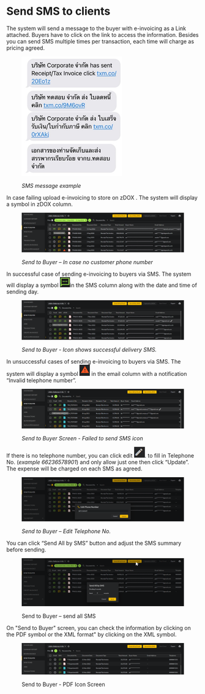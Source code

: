 # Send SMS to clients

The system will send a message to the buyer with e-invoicing as a Link attached. Buyers have to click on the link to access the information. Besides you can send SMS multiple times per transaction, each time will charge as pricing agreed.

<figure><img src="../../.gitbook/assets/image (39) (2).png" alt=""><figcaption><p><em>SMS message example</em></p></figcaption></figure>

In case failing upload e-invoicing to store on zDOX . The system will display a symbol in zDOX column.

<figure><img src="../../.gitbook/assets/image (10) (2).png" alt=""><figcaption><p><em>Send to Buyer – In case no customer phone number</em></p></figcaption></figure>

In successful case of sending e-invoicing to buyers via SMS. The system will display a symbol ![](<../../.gitbook/assets/image (11) (2).png>)in the SMS column along with the date and time of sending day.

<figure><img src="../../.gitbook/assets/image (50) (2).png" alt=""><figcaption><p><em>Send to Buyer - Icon shows successful delivery SMS.</em></p></figcaption></figure>

In unsuccessful cases of sending e-invoicing to buyers via SMS. The system will display a symbol ![](<../../.gitbook/assets/image (72) (2).png>) in the email column with a notification “Invalid telephone number”.

<figure><img src="../../.gitbook/assets/image (69) (2).png" alt=""><figcaption><p><em>Send to Buyer Screen - Failed to send SMS icon</em></p></figcaption></figure>

If there is no telephone number, you can click edit ![](<../../.gitbook/assets/image (49) (2).png>). to fill in Telephone No. (_example 66236578901_) and only allow just one then click “Update”. The expense will be charged on each SMS as agreed.

<figure><img src="../../.gitbook/assets/image (48) (2).png" alt=""><figcaption><p><em>Send to Buyer – Edit Telephone No.</em></p></figcaption></figure>

You can click “Send All by SMS” button and adjust the SMS summary before sending.

<figure><img src="../../.gitbook/assets/image (87) (2).png" alt=""><figcaption><p>Send to Buyer – send all SMS</p></figcaption></figure>

On "Send to Buyer" screen, you can check the information by clicking on the PDF symbol or the XML format" by clicking on the XML symbol.

<figure><img src="../../.gitbook/assets/image (3) (2) (1).png" alt=""><figcaption><p>Send to Buyer - PDF Icon Screen</p></figcaption></figure>
